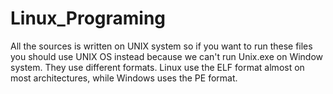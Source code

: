 # Linux_Programing

All the sources is written on UNIX system so if you want to run these files you should use UNIX OS instead because we can't run Unix.exe on Window system. They use different formats. Linux use the ELF format almost on most architectures, while Windows uses the PE format.
